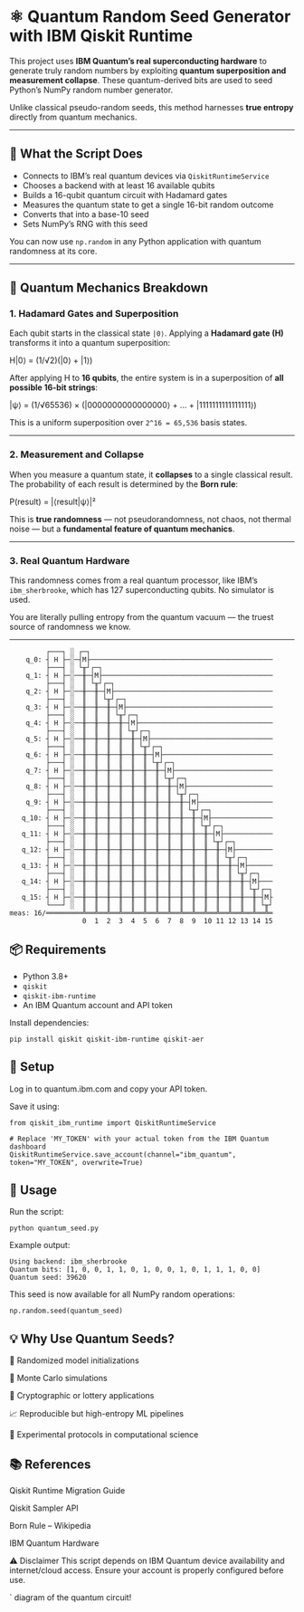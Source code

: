 # ⚛️ Quantum Random Seed Generator with IBM Qiskit Runtime

This project uses **IBM Quantum’s real superconducting hardware** to generate truly random numbers by exploiting **quantum superposition and measurement collapse**. These quantum-derived bits are used to seed Python’s NumPy random number generator.

Unlike classical pseudo-random seeds, this method harnesses **true entropy** directly from quantum mechanics.

---

## 🚀 What the Script Does

- Connects to IBM’s real quantum devices via `QiskitRuntimeService`
- Chooses a backend with at least 16 available qubits
- Builds a 16-qubit quantum circuit with Hadamard gates
- Measures the quantum state to get a single 16-bit random outcome
- Converts that into a base-10 seed
- Sets NumPy’s RNG with this seed

You can now use `np.random` in any Python application with quantum randomness at its core.

---

## 🧠 Quantum Mechanics Breakdown

### 1. Hadamard Gates and Superposition

Each qubit starts in the classical state `|0⟩`. Applying a **Hadamard gate (H)** transforms it into a quantum superposition:

H|0⟩ = (1/√2)(|0⟩ + |1⟩)



After applying H to **16 qubits**, the entire system is in a superposition of **all possible 16-bit strings**:

|ψ⟩ = (1/√65536) × (|0000000000000000⟩ + ... + |1111111111111111⟩)



This is a uniform superposition over `2^16 = 65,536` basis states.

---

### 2. Measurement and Collapse

When you measure a quantum state, it **collapses** to a single classical result. The probability of each result is determined by the **Born rule**:

P(result) = |⟨result|ψ⟩|²



This is **true randomness** — not pseudorandomness, not chaos, not thermal noise — but a **fundamental feature of quantum mechanics**.

---

### 3. Real Quantum Hardware

This randomness comes from a real quantum processor, like IBM’s `ibm_sherbrooke`, which has 127 superconducting qubits. No simulator is used.

You are literally pulling entropy from the quantum vacuum — the truest source of randomness we know.

---
```
         ┌───┐ ░ ┌─┐                                             
    q_0: ┤ H ├─░─┤M├─────────────────────────────────────────────
         ├───┤ ░ └╥┘┌─┐                                          
    q_1: ┤ H ├─░──╫─┤M├──────────────────────────────────────────
         ├───┤ ░  ║ └╥┘┌─┐                                       
    q_2: ┤ H ├─░──╫──╫─┤M├───────────────────────────────────────
         ├───┤ ░  ║  ║ └╥┘┌─┐                                    
    q_3: ┤ H ├─░──╫──╫──╫─┤M├────────────────────────────────────
         ├───┤ ░  ║  ║  ║ └╥┘┌─┐                                 
    q_4: ┤ H ├─░──╫──╫──╫──╫─┤M├─────────────────────────────────
         ├───┤ ░  ║  ║  ║  ║ └╥┘┌─┐                              
    q_5: ┤ H ├─░──╫──╫──╫──╫──╫─┤M├──────────────────────────────
         ├───┤ ░  ║  ║  ║  ║  ║ └╥┘┌─┐                           
    q_6: ┤ H ├─░──╫──╫──╫──╫──╫──╫─┤M├───────────────────────────
         ├───┤ ░  ║  ║  ║  ║  ║  ║ └╥┘┌─┐                        
    q_7: ┤ H ├─░──╫──╫──╫──╫──╫──╫──╫─┤M├────────────────────────
         ├───┤ ░  ║  ║  ║  ║  ║  ║  ║ └╥┘┌─┐                     
    q_8: ┤ H ├─░──╫──╫──╫──╫──╫──╫──╫──╫─┤M├─────────────────────
         ├───┤ ░  ║  ║  ║  ║  ║  ║  ║  ║ └╥┘┌─┐                  
    q_9: ┤ H ├─░──╫──╫──╫──╫──╫──╫──╫──╫──╫─┤M├──────────────────
         ├───┤ ░  ║  ║  ║  ║  ║  ║  ║  ║  ║ └╥┘┌─┐               
   q_10: ┤ H ├─░──╫──╫──╫──╫──╫──╫──╫──╫──╫──╫─┤M├───────────────
         ├───┤ ░  ║  ║  ║  ║  ║  ║  ║  ║  ║  ║ └╥┘┌─┐            
   q_11: ┤ H ├─░──╫──╫──╫──╫──╫──╫──╫──╫──╫──╫──╫─┤M├────────────
         ├───┤ ░  ║  ║  ║  ║  ║  ║  ║  ║  ║  ║  ║ └╥┘┌─┐         
   q_12: ┤ H ├─░──╫──╫──╫──╫──╫──╫──╫──╫──╫──╫──╫──╫─┤M├─────────
         ├───┤ ░  ║  ║  ║  ║  ║  ║  ║  ║  ║  ║  ║  ║ └╥┘┌─┐      
   q_13: ┤ H ├─░──╫──╫──╫──╫──╫──╫──╫──╫──╫──╫──╫──╫──╫─┤M├──────
         ├───┤ ░  ║  ║  ║  ║  ║  ║  ║  ║  ║  ║  ║  ║  ║ └╥┘┌─┐   
   q_14: ┤ H ├─░──╫──╫──╫──╫──╫──╫──╫──╫──╫──╫──╫──╫──╫──╫─┤M├───
         ├───┤ ░  ║  ║  ║  ║  ║  ║  ║  ║  ║  ║  ║  ║  ║  ║ └╥┘┌─┐
   q_15: ┤ H ├─░──╫──╫──╫──╫──╫──╫──╫──╫──╫──╫──╫──╫──╫──╫──╫─┤M├
         └───┘ ░  ║  ║  ║  ║  ║  ║  ║  ║  ║  ║  ║  ║  ║  ║  ║ └╥┘
meas: 16/═════════╩══╩══╩══╩══╩══╩══╩══╩══╩══╩══╩══╩══╩══╩══╩══╩═
                  0  1  2  3  4  5  6  7  8  9  10 11 12 13 14 15

```
## 📦 Requirements

- Python 3.8+
- `qiskit`
- `qiskit-ibm-runtime`
- An IBM Quantum account and API token

Install dependencies:

```
pip install qiskit qiskit-ibm-runtime qiskit-aer
```
## 🔐 Setup
Log in to quantum.ibm.com and copy your API token.

Save it using:

```
from qiskit_ibm_runtime import QiskitRuntimeService

# Replace 'MY_TOKEN' with your actual token from the IBM Quantum dashboard
QiskitRuntimeService.save_account(channel="ibm_quantum", token="MY_TOKEN", overwrite=True)
```
## 🧬 Usage
Run the script:

```
python quantum_seed.py
```
Example output:

```
Using backend: ibm_sherbrooke
Quantum bits: [1, 0, 0, 1, 1, 0, 1, 0, 0, 1, 0, 1, 1, 1, 0, 0]
Quantum seed: 39620
```
This seed is now available for all NumPy random operations:

```
np.random.seed(quantum_seed)
```
## 💡 Why Use Quantum Seeds?
🎲 Randomized model initializations

🧬 Monte Carlo simulations

🔐 Cryptographic or lottery applications

📈 Reproducible but high-entropy ML pipelines

🧪 Experimental protocols in computational science

## 📚 References
Qiskit Runtime Migration Guide

Qiskit Sampler API

Born Rule – Wikipedia

IBM Quantum Hardware



⚠️ Disclaimer
This script depends on IBM Quantum device availability and internet/cloud access. Ensure your account is properly configured before use.


` diagram of the quantum circuit!
